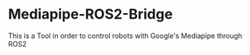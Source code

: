 # Mediapipe-ROS2-Bridge
This is a Tool in order to control robots with Google's Mediapipe through ROS2 
